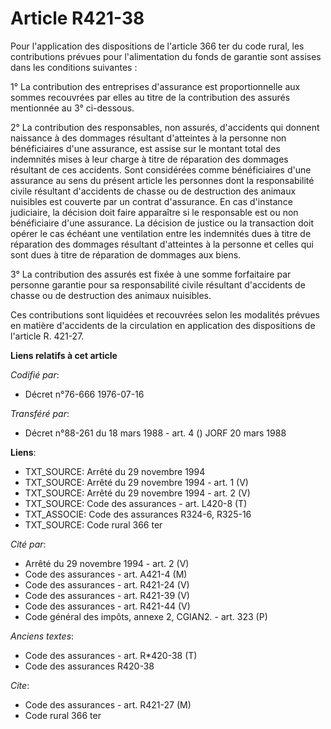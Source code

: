 # Article R421-38

Pour l'application des dispositions de l'article 366 ter du code rural, les contributions prévues pour l'alimentation du
fonds de garantie sont assises dans les conditions suivantes :

1° La contribution des entreprises d'assurance est proportionnelle aux sommes recouvrées par elles au titre de la
contribution des assurés mentionnée au 3° ci-dessous.

2° La contribution des responsables, non assurés, d'accidents qui donnent naissance à des dommages résultant d'atteintes à la
personne non bénéficiaires d'une assurance, est assise sur le montant total des indemnités mises à leur charge à titre de
réparation des dommages résultant de ces accidents. Sont considérées comme bénéficiaires d'une assurance au sens du présent
article les personnes dont la responsabilité civile résultant d'accidents de chasse ou de destruction des animaux nuisibles
est couverte par un contrat d'assurance. En cas d'instance judiciaire, la décision doit faire apparaître si le responsable
est ou non bénéficiaire d'une assurance. La décision de justice ou la transaction doit opérer le cas échéant une ventilation
entre les indemnités dues à titre de réparation des dommages résultant d'atteintes à la personne et celles qui sont dues à
titre de réparation de dommages aux biens.

3° La contribution des assurés est fixée à une somme forfaitaire par personne garantie pour sa responsabilité civile
résultant d'accidents de chasse ou de destruction des animaux nuisibles.

Ces contributions sont liquidées et recouvrées selon les modalités prévues en matière d'accidents de la circulation en
application des dispositions de l'article R. 421-27.

**Liens relatifs à cet article**

_Codifié par_:

  - Décret n°76-666 1976-07-16

_Transféré par_:

  - Décret n°88-261 du 18 mars 1988 - art. 4 () JORF 20 mars 1988

**Liens**:

  - TXT_SOURCE: Arrêté du 29 novembre 1994
  - TXT_SOURCE: Arrêté du 29 novembre 1994 - art. 1 (V)
  - TXT_SOURCE: Arrêté du 29 novembre 1994 - art. 2 (V)
  - TXT_SOURCE: Code des assurances - art. L420-8 (T)
  - TXT_ASSOCIE: Code des assurances R324-6, R325-16
  - TXT_SOURCE: Code rural 366 ter

_Cité par_:

  - Arrêté du 29 novembre 1994 - art. 2 (V)
  - Code des assurances - art. A421-4 (M)
  - Code des assurances - art. R421-24 (V)
  - Code des assurances - art. R421-39 (V)
  - Code des assurances - art. R421-44 (V)
  - Code général des impôts, annexe 2, CGIAN2. - art. 323 (P)

_Anciens textes_:

  - Code des assurances - art. R*420-38 (T)
  - Code des assurances R420-38

_Cite_:

  - Code des assurances - art. R421-27 (M)
  - Code rural 366 ter
